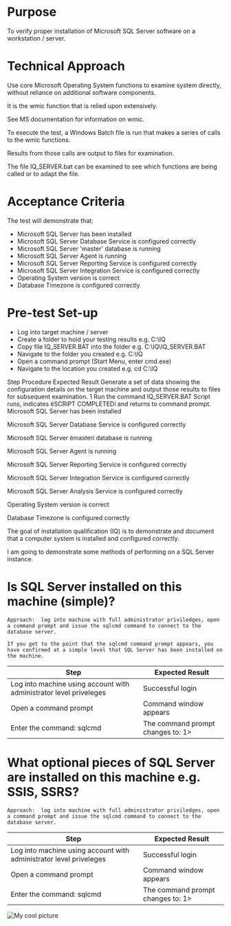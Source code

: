 # Purpose
To verify proper installation of Microsoft SQL Server software on a workstation / server.
# Technical Approach
Use core Microsoft Operating System functions to examine system directly, without reliance on additional software components.

It is the wmic function that is relied upon extensively.

See MS documentation for information on wmic.

To execute the test, a Windows Batch file is run that makes a series of calls to the wmic functions.

Results from those calls are output to files for examination.

The file IQ_SERVER.bat can be examined to see which functions are being called or to adapt the file.

# Acceptance Criteria

The test will demonstrate that:
-	Microsoft SQL Server has been installed
-	Microsoft SQL Server Database Service is configured correctly
-	Microsoft SQL Server 'master' database is running
-	Microsoft SQL Server Agent is running
-	Microsoft SQL Server Reporting Service is configured correctly
-	Microsoft SQL Server Integration Service is configured correctly
-	Operating System version is correct
-	Database Timezone is configured correctly

# Pre-test Set-up
-	Log into target machine / server
-	Create a folder to hold your testing results e.g. C:\IQ
-	Copy file IQ_SERVER.BAT into the folder e.g. C:\IQ\IQ_SERVER.BAT
-	Navigate to the folder you created e.g. C:\IQ
-	Open a command prompt (Start Menu, enter cmd.exe)
-	Navigate to the location you created e.g. cd C:\IQ

Step	Procedure	Expected Result
Generate a set of data showing the configuration details on the target machine and output those results to files for subsequent examination.
1	Run the command IQ_SERVER.BAT	Script runs, indicates ëSCRIPT COMPLETEDí and returns to command prompt.
Microsoft SQL Server has been installed
		
Microsoft SQL Server Database Service is configured correctly
		
Microsoft SQL Server ëmasterí database is running
		
Microsoft SQL Server Agent is running
		
Microsoft SQL Server Reporting Service is configured correctly
		
Microsoft SQL Server Integration Service is configured correctly
		
Microsoft SQL Server Analysis Service is configured correctly
		
Operating System version is correct
		
Database Timezone is configured correctly
		




The goal of installation qualification (IQ) is to demonstrate and document that a computer system is installed and configured correctly.

I am going to demonstrate some methods of performing on a SQL Server instance.

# Is SQL Server installed on this machine (simple)?

	Approach:  log into machine with full administrator priviledges, open a command prompt and issue the sqlcmd command to connect to the database server.
	
	If you get to the point that the sqlcmd command prompt appears, you have confirmed at a simple level that SQL Server has been installed on the machine.

Step  | Expected Result 
------------- | ------------- 
Log into machine using account with administrator level priveleges    | Successful login  
Open a command prompt	| Command window appears
Enter the command:  sqlcmd	| The command prompt changes to: 1>

# What optional pieces of SQL Server are installed on this machine e.g. SSIS, SSRS?

	Approach:  log into machine with full administrator priviledges, open a command prompt and issue the sqlcmd command to connect to the database server.

Step  | Expected Result 
------------- | ------------- 
Log into machine using account with administrator level priveleges    | Successful login  
Open a command prompt	| Command window appears
Enter the command:  sqlcmd	| The command prompt changes to: 1>






![My cool picture](http://markdownpro.com/assets/html5_logo.png)


